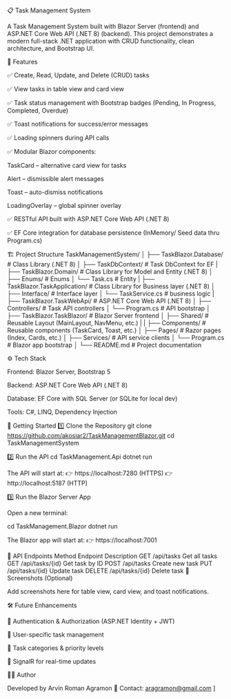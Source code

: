 📋 Task Management System

A Task Management System built with Blazor Server (frontend) and ASP.NET Core Web API (.NET 8) (backend).
This project demonstrates a modern full-stack .NET application with CRUD functionality, clean architecture, and Bootstrap UI.

🚀 Features

✅ Create, Read, Update, and Delete (CRUD) tasks

✅ View tasks in table view and card view

✅ Task status management with Bootstrap badges (Pending, In Progress, Completed, Overdue)

✅ Toast notifications for success/error messages

✅ Loading spinners during API calls

✅ Modular Blazor components:

TaskCard – alternative card view for tasks

Alert – dismissible alert messages

Toast – auto-dismiss notifications

LoadingOverlay – global spinner overlay

✅ RESTful API built with ASP.NET Core Web API (.NET 8)

✅ EF Core integration for database persistence (InMemory/ Seed data thru Program.cs)

🏗️ Project Structure
TaskManagementSystem/
│
├── TaskBlazor.Database/         # Class Library (.NET 8)
│   ├── TaskDbContext/             # Task DbContext for EF
|
├── TaskBlazor.Domain/         # Class Library for Model and Entity (.NET 8)
│   ├── Enums/             # Enums
│   └── Task.cs               # Entity
|
├── TaskBlazor.TaskApplication/         # Class Library for Business layer (.NET 8)
│   ├── Interface/             # Interface layer
│   └── TaskService.cs               # business logic
|
├── TaskBlazor.TaskWebApi/         # ASP.NET Core Web API (.NET 8)
│   ├── Controllers/             # Task API controllers
│   └── Program.cs               # API bootstrap
│
├── TaskBlazor.TaskBlazor/      # Blazor Server frontend
│   ├── Shared/                 # Reusable Layout (MainLayout, NavMenu, etc.)
|   |   ├── Components/         # Reusable components (TaskCard, Toast, etc.)
│   ├── Pages/                   # Razor pages (Index, Cards, etc.)
│   ├── Services/                # API service clients
│   └── Program.cs               # Blazor app bootstrap
│
└── README.md                   # Project documentation

⚙️ Tech Stack

Frontend: Blazor Server, Bootstrap 5

Backend: ASP.NET Core Web API (.NET 8)

Database: EF Core with SQL Server (or SQLite for local dev)

Tools: C#, LINQ, Dependency Injection

🔧 Getting Started
1️⃣ Clone the Repository
git clone https://github.com/akosiar2/TaskManagementBlazor.git
cd TaskManagementSystem

2️⃣ Run the API
cd TaskManagement.Api
dotnet run


The API will start at:
👉 https://localhost:7280 (HTTPS)
👉 http://localhost:5187 (HTTP)

3️⃣ Run the Blazor Server App

Open a new terminal:

cd TaskManagement.Blazor
dotnet run


The Blazor app will start at:
👉 https://localhost:7001

📌 API Endpoints
Method	Endpoint	Description
GET	/api/tasks	Get all tasks
GET	/api/tasks/{id}	Get task by ID
POST	/api/tasks	Create new task
PUT	/api/tasks/{id}	Update task
DELETE	/api/tasks/{id}	Delete task
📸 Screenshots (Optional)

Add screenshots here for table view, card view, and toast notifications.

🛠️ Future Enhancements

🔹 Authentication & Authorization (ASP.NET Identity + JWT)

🔹 User-specific task management

🔹 Task categories & priority levels

🔹 SignalR for real-time updates

👨‍💻 Author

Developed by Arvin Roman Agramon
📧 Contact: aragramon@gmail.com
]
